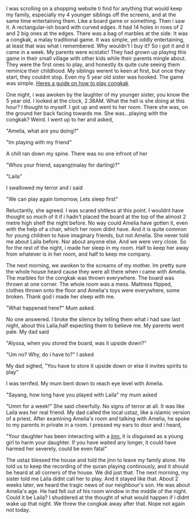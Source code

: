 I was scrolling on a shopping website ti find for anything that would keep my family, especially my 4 younger siblings off the screens, and at the same time entertaining them. Like a board game or something. Then i saw it. A rectangular-ish board with curved edges. It had 14 holes in rows of 2 and 2 big ones at the edges. There was a bag of marbles at the side. It was a congkak, a malay traditional game. It was simple, yet oddly entertaining, at least that was what i remembered. Why wouldn't I buy it? So i got it and it came in a week. 
My parents were ecstatic! They had grown up playing this game in their small village with other kids while their parents mingle about. They were the first ones to play, and honestly its quite cute seeing them reminice their childhood. My siblings werent to keen at first, but once they start, they couldnt stop. Even my 5 year old sister was hooked. The game was simple. [Heres a guide on how to play congkak](https://www.wikihow.com/Play-Congkak)

One night, i was awoken by the laughter of my younger sister, you know the 5 year old. I looked at the clock, 2.38AM. What the hell is she doing at this hour? I thought to myself. I got up and went to her room. There she was, on the ground her back facing towards me. She was...playing with the congkak? Weird. I went up to her and asked,

"Amelia, what are you doing?"

"Im playing with my friend"

A chill ran down my spine. There was no one infront of her

"Whos your friend, sayang(malay for darling)?"

"Laila"

I swallowed my terror and i said

"We can play again tomorrow, Lets sleep first"

Reluctantly, she agreed. I was scared shitless at this point. I wouldnt have thought so much of it if i hadn't placed the board at the top of the almost 2 metre high shelf the night before. No way could Amelia have gotten it, even with the help of a chair, which her room didnt have. And it is quite common for young children to have imaginary friends, but not Amelia. She never told me about Laila before. Nor about anyone else. And we were very close. So for the rest of the night, i made her sleep in my room. Half to keep her away from whatever is in her room, and half to keep me company. 

The next morning, we awoken to the screams of my mother. Im pretty sure the whole house heard cause they were all there when i came with Amelia. The marbles for the congkak was thrown everywhere. The board was thrown at one corner. The whole room was a mess. Mattress flipped, clothes thrown onto the floor and Amelia's toys were everywhere, some broken. Thank god i made her sleep with me.

"What happened here?" Mum asked.

No one answered. I broke the silence by telling them what i had saw last night, about this Laila,half expecting them to believe me. My parents went pale. My dad said

"Alyssa, when you stored the board, was it upside down?"

"Um no? Why, do i have to?" I asked

My dad sighed, "You have to store it upside down or else it invites spirits to play"

I was terrifed. My mum bent down to reach eye level with Amelia.

"Sayang, how long have you played with Laila" my mum asked

"Umm for a week!" She said cheerfully. No signs of terror at all. It was like Laila was her real friend. My dad called the local ustaz, like a islamic version of a priest. After examining Amelia's room and talking with Amelia, he spoke to my parents in private in a room. I pressed my ears to door and i heard,

"Your daughter has been interacting with a [jinn.](https://en.m.wikipedia.org/wiki/Jinn) it is disguised as a young girl  to harm your daughter. If you have waited any longer, it could have harmed her severely, could be even fatal"

The ustaz blessed the house and told the jinn to leave my family alone. He told us to keep the recording of the quran playing continously, and it should be heard at all corners of the house. We did just that. The next morning, my sister told me Laila didnt call her to play. And it stayed like that. About 2 weeks later, we heard the tragic news of our neighbour's son. He was about Amelia's age. He had fell out of his room window in the middle of the night. Could it be Laila? I shuddered at the thought of what would happen if i didnt wake up that night. We threw the congkak away after that. Nope not again not today.